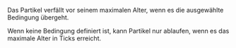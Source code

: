 Das Partikel verfällt vor seinem maximalen Alter, wenn es die ausgewählte Bedingung übergeht.

Wenn keine Bedingung definiert ist, kann Partikel nur ablaufen, wenn es das maximale Alter in Ticks erreicht.